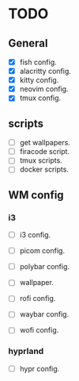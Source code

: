 # TODO

## General
- [x] fish config.
- [x] alacritty config.
- [x] kitty config.
- [x] neovim config.
- [x] tmux config.

## scripts
- [ ] get wallpapers.
- [ ] firacode script.
- [ ] tmux scripts.
- [ ] docker scripts.

## WM config

### i3
- [ ] i3 config.
- [ ] picom config.
- [ ] polybar config.
- [ ] wallpaper.

- [ ] rofi config.
- [ ] waybar config.
- [ ] wofi config.

### hyprland
- [ ] hypr config.
